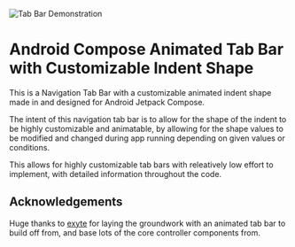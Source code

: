 
![Tab Bar Demonstration](Tab_Bar_Animated_Vid_Square_Ratio.gif)

# Android Compose Animated Tab Bar with Customizable Indent Shape

This is a Navigation Tab Bar with a customizable animated indent shape made in and designed for Android Jetpack Compose. 

The intent of this navigation tab bar is to allow for the shape of the indent to be highly customizable and animatable, by allowing for the shape values to be modified and changed during app running depending on given values or conditions. 

This allows for highly customizable tab bars with releatively low effort to implement, with detailed information throughout the code. 

## Acknowledgements

Huge thanks to [exyte](https://github.com/exyte/AndroidAnimatedNavigationBar) for laying the groundwork with an animated tab bar to build off from, and base lots of the core controller components from. 
